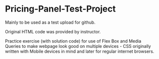 # Pricing-Panel-Test-Project
Mainly to be used as a test upload for github.


Original HTML code was provided by instructor.

Practice exercise (with solution code) for use of Flex Box and Media Queries to make webpage look good on multiple devices - CSS originally written with Mobile devices in mind and later for regular internet browsers.
